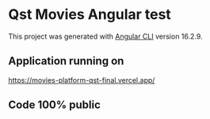 # Qst Movies Angular test

This project was generated with [Angular CLI](https://github.com/angular/angular-cli) version 16.2.9.

## Application running on

https://movies-platform-qst-final.vercel.app/ 

## Code 100% public

